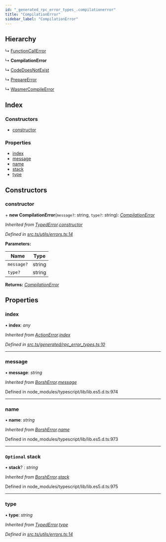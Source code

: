 ```yaml
---
id: "_generated_rpc_error_types_.compilationerror"
title: "CompilationError"
sidebar_label: "CompilationError"
---
```


## Hierarchy

  ↳ [FunctionCallError](_generated_rpc_error_types_.functioncallerror.md)

  ↳ **CompilationError**

  ↳ [CodeDoesNotExist](_generated_rpc_error_types_.codedoesnotexist.md)

  ↳ [PrepareError](_generated_rpc_error_types_.prepareerror.md)

  ↳ [WasmerCompileError](_generated_rpc_error_types_.wasmercompileerror.md)

## Index

### Constructors

* [constructor](_generated_rpc_error_types_.compilationerror.md#constructor)

### Properties

* [index](_generated_rpc_error_types_.compilationerror.md#index)
* [message](_generated_rpc_error_types_.compilationerror.md#message)
* [name](_generated_rpc_error_types_.compilationerror.md#name)
* [stack](_generated_rpc_error_types_.compilationerror.md#optional-stack)
* [type](_generated_rpc_error_types_.compilationerror.md#type)

## Constructors

###  constructor

\+ **new CompilationError**(`message?`: string, `type?`: string): *[CompilationError](_generated_rpc_error_types_.compilationerror.md)*

*Inherited from [TypedError](_utils_errors_.typederror.md).[constructor](_utils_errors_.typederror.md#constructor)*

*Defined in [src.ts/utils/errors.ts:14](https://github.com/nearprotocol/nearlib/blob/213b318/src.ts/utils/errors.ts#L14)*

**Parameters:**

Name | Type |
------ | ------ |
`message?` | string |
`type?` | string |

**Returns:** *[CompilationError](_generated_rpc_error_types_.compilationerror.md)*

## Properties

###  index

• **index**: *any*

*Inherited from [ActionError](_generated_rpc_error_types_.actionerror.md).[index](_generated_rpc_error_types_.actionerror.md#index)*

*Defined in [src.ts/generated/rpc_error_types.ts:10](https://github.com/nearprotocol/nearlib/blob/213b318/src.ts/generated/rpc_error_types.ts#L10)*

___

###  message

• **message**: *string*

*Inherited from [BorshError](_utils_serialize_.borsherror.md).[message](_utils_serialize_.borsherror.md#message)*

Defined in node_modules/typescript/lib/lib.es5.d.ts:974

___

###  name

• **name**: *string*

*Inherited from [BorshError](_utils_serialize_.borsherror.md).[name](_utils_serialize_.borsherror.md#name)*

Defined in node_modules/typescript/lib/lib.es5.d.ts:973

___

### `Optional` stack

• **stack**? : *string*

*Inherited from [BorshError](_utils_serialize_.borsherror.md).[stack](_utils_serialize_.borsherror.md#optional-stack)*

Defined in node_modules/typescript/lib/lib.es5.d.ts:975

___

###  type

• **type**: *string*

*Inherited from [TypedError](_utils_errors_.typederror.md).[type](_utils_errors_.typederror.md#type)*

*Defined in [src.ts/utils/errors.ts:14](https://github.com/nearprotocol/nearlib/blob/213b318/src.ts/utils/errors.ts#L14)*
